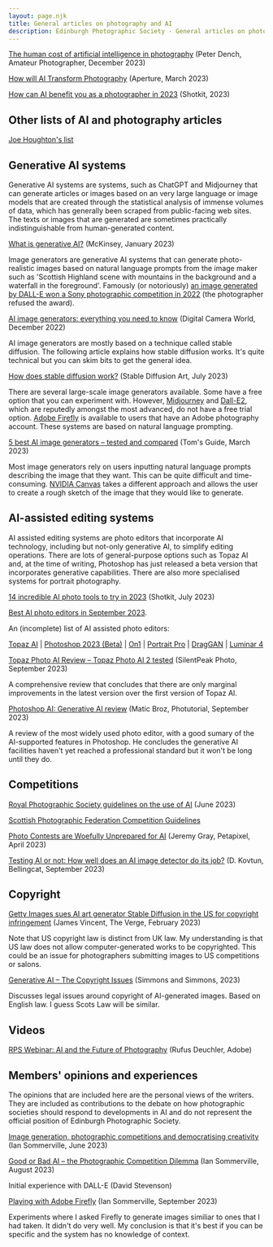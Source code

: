 ```yaml
---
layout: page.njk
title: General articles on photography and AI
description: Edinburgh Photographic Society - General articles on photography and AI
---
```

[The human cost of artificial intelligence in photography](https://amateurphotographer.com/latest/photo-news/the-human-cost-of-ai-in-photography/) (Peter Dench, Amateur Photographer, December 2023)

[How will AI Transform Photography](https://aperture.org/editorial/how-will-ai-transform-photography/) (Aperture, March 2023)

[How can AI benefit you as a photographer in 2023](https://shotkit.com/artificial-intelligence-photography/) (Shotkit, 2023)

## Other lists of AI and photography articles

[Joe Houghton's list](https://joehoughton-teaching.notion.site/AI-in-Photography-articles-e3f34c40cd3843c7a737ebb13eee16ab?pvs=4)

## Generative AI systems

Generative AI systems are systems, such as ChatGPT and Midjourney that can generate articles or images based on an very large language or image models that are created through the statistical analysis of immense volumes of data, which has generally been scraped from public-facing web sites. The texts or images that are generated are sometimes practically indistinguishable from human-generated content.

[What is generative AI?](https://www.mckinsey.com/featured-insights/mckinsey-explainers/what-is-generative-ai) (McKinsey, January 2023)

Image generators are generative AI systems that can generate photo-realistic images based on natural language prompts from the image maker such as 'Scottish Highland scene with mountains in the background and a waterfall in the foreground'. Famously (or notoriously) [an image generated by DALL-E won a Sony photographic competition in 2022](https://petapixel.com/2023/04/14/artist-refuses-prize-after-his-ai-image-wins-at-top-photo-contest/) (the photographer refused the award).

[AI image generators: everything you need to know](https://www.digitalcameraworld.com/features/ai-image-generators-everything-you-need-to-know) (Digital Camera World, December 2022)

AI image generators are mostly based on a technique called stable diffusion. The following article explains how stable diffusion works. It's quite technical but you can skim bits to get the general idea.

[How does stable diffusion work?](https://stable-diffusion-art.com/how-stable-diffusion-work/) (Stable Diffusion Art, July 2023)

There are several large-scale image generators available. Some have a free option that you can experiment with. However, [Midjourney](https://www.midjourney.com/home/) and [Dall-E2](https://openai.com/dall-e-2), which are reputedly amongst the most advanced, do not have a free trial option. [Adobe Firefly](https://www.adobe.com/uk/sensei/generative-ai/firefly.html) is available to users that have an Adobe photography account. These systems are based on natural language prompting.

[5 best AI image generators – tested and compared](https://www.tomsguide.com/features/5-best-ai-image-generators-tested-and-compared) (Tom's Guide, March 2023)

Most image generators rely on users inputting natural language prompts describing the image that they want. This can be quite difficult and time-consuming. [NVIDIA Canvas](https://www.nvidia.com/en-gb/studio/canvas/) takes a different approach and allows the user to create a rough sketch of the image that they would like to generate.

## AI-assisted editing systems

AI assisted editing systems are photo editors that incorporate AI technology, including but not-only generative AI, to simplify editing operations. There are lots of general-purpose options such as Topaz AI and, at the time of writing, Photoshop has just released a beta version that incorporates generative capabilities. There are also more specialised systems for portrait photography.

[14 incredible AI photo tools to try in 2023](https://shotkit.com/ai-photo-tools/) (Shotkit, July 2023)

[Best AI photo editors in September 2023](https://fixthephoto.com/best-ai-photo-editor.html).

An (incomplete) list of AI assisted photo editors:

[Topaz AI](https://www.topazlabs.com/) | [Photoshop 2023 (Beta)](https://www.adobe.com/uk/products/photoshop/generative-fill.html) | [On1](https://www.on1.com/) | [Portrait Pro](https://www.anthropics.com/portraitpro/) | [DragGAN](https://dragganaitool.com/) | [Luminar 4](https://skylum.com/luminar)

[Topaz Photo AI Review – Topaz Photo AI 2 tested](https://silentpeakphoto.com/photography-software/photo-editing-apps/photo-editing-app-reviews/topaz-photo-ai-review/) (SilentPeak Photo, September 2023)

A comprehensive review that concludes that there are only marginal improvements in the latest version over the first version of Topaz AI.

[Photoshop AI: Generative AI review](https://photutorial.com/photoshop-ai-generative-ai-review/) (Matic Broz, Photutorial, September 2023)

A review of the most widely used photo editor, with a good sumary of the AI-supported features in Photoshop. He concludes the generative AI facilities haven't yet reached a professional standard but it won't be long until they do.

## Competitions

[Royal Photographic Society guidelines on the use of AI](https://rps.org/about/artificial-intelligence-and-the-rps/rps-statement-fina/) (June 2023)

[Scottish Photographic Federation Competition Guidelines](https://www.scottish-photographic-federation.org/competitions-guidance)

[Photo Contests are Woefully Unprepared for AI](https://petapixel.com/2023/04/26/photo-contests-are-woefully-unprepared-for-ai/) (Jeremy Gray, Petapixel, April 2023)

[Testing AI or not: How well does an AI image detector do its job?](https://www.bellingcat.com/resources/2023/09/11/testing-ai-or-not-how-well-does-an-ai-image-detector-do-its-job/) (D. Kovtun, Bellingcat, September 2023)

## Copyright

[Getty Images sues AI art generator Stable Diffusion in the US for copyright infringement](https://www.theverge.com/2023/2/6/23587393/ai-art-copyright-lawsuit-getty-images-stable-diffusion) (James Vincent, The Verge, February 2023)

Note that US copyright law is distinct from UK law. My understanding is that US law does not allow computer-generated works to be copyrighted. This could be an issue for photographers submitting images to US competitions or salons.

[Generative AI – The Copyright Issues](https://www.simmons-simmons.com/en/publications/clgxkqd5z000utrj8zuuc5cms/generative-ai-the-copyright-issues) (Simmons and Simmons, 2023)

Discusses legal issues around copyright of AI-generated images. Based on English law. I guess Scots Law will be similar.

## Videos

[RPS Webinar: AI and the Future of Photography](https://www.youtube.com/watch?v=7YjWxWmnS2c) (Rufus Deuchler, Adobe)

## Members' opinions and experiences

The opinions that are included here are the personal views of the writers. They are included as contributions to the debate on how photographic societies should respond to developments in AI and do not represent the official position of Edinburgh Photographic Society.

[Image generation, photographic competitions and democratising creativity](https://iansommerville.com/opinions/image-generation/) (Ian Sommerville, June 2023)

[Good or Bad AI – the Photographic Competition Dilemma](https://iansommerville.com/opinions/good-or-bad-ai/) (Ian Sommerville, August 2023)

Initial experience with DALL-E (David Stevenson)

[Playing with Adobe Firefly](https://iansommerville.com/opinions/playing-with-firefly/) (Ian Sommerville, September 2023)

Experiments where I asked Firefly to generate images similiar to ones that I had taken. It didn't do very well. My conclusion is that it's best if you can be specific and the system has no knowledge of context.
